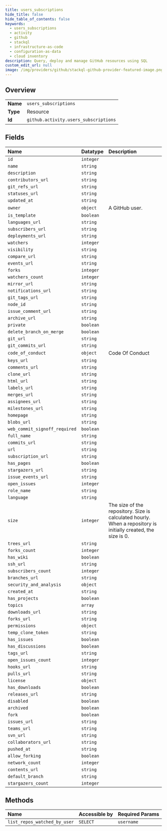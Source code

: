 ```yaml
---
title: users_subscriptions
hide_title: false
hide_table_of_contents: false
keywords:
  - users_subscriptions
  - activity
  - github    
  - stackql
  - infrastructure-as-code
  - configuration-as-data
  - cloud inventory
description: Query, deploy and manage GitHub resources using SQL
custom_edit_url: null
image: /img/providers/github/stackql-github-provider-featured-image.png
---
```

  
    

## Overview
<table><tbody>
<tr><td><b>Name</b></td><td><code>users_subscriptions</code></td></tr>
<tr><td><b>Type</b></td><td>Resource</td></tr>
<tr><td><b>Id</b></td><td><code>github.activity.users_subscriptions</code></td></tr>
</tbody></table>

## Fields
| Name | Datatype | Description |
|:-----|:---------|:------------|
| `id` | `integer` |  |
| `name` | `string` |  |
| `description` | `string` |  |
| `contributors_url` | `string` |  |
| `git_refs_url` | `string` |  |
| `statuses_url` | `string` |  |
| `updated_at` | `string` |  |
| `owner` | `object` | A GitHub user. |
| `is_template` | `boolean` |  |
| `languages_url` | `string` |  |
| `subscribers_url` | `string` |  |
| `deployments_url` | `string` |  |
| `watchers` | `integer` |  |
| `visibility` | `string` |  |
| `compare_url` | `string` |  |
| `events_url` | `string` |  |
| `forks` | `integer` |  |
| `watchers_count` | `integer` |  |
| `mirror_url` | `string` |  |
| `notifications_url` | `string` |  |
| `git_tags_url` | `string` |  |
| `node_id` | `string` |  |
| `issue_comment_url` | `string` |  |
| `archive_url` | `string` |  |
| `private` | `boolean` |  |
| `delete_branch_on_merge` | `boolean` |  |
| `git_url` | `string` |  |
| `git_commits_url` | `string` |  |
| `code_of_conduct` | `object` | Code Of Conduct |
| `keys_url` | `string` |  |
| `comments_url` | `string` |  |
| `clone_url` | `string` |  |
| `html_url` | `string` |  |
| `labels_url` | `string` |  |
| `merges_url` | `string` |  |
| `assignees_url` | `string` |  |
| `milestones_url` | `string` |  |
| `homepage` | `string` |  |
| `blobs_url` | `string` |  |
| `web_commit_signoff_required` | `boolean` |  |
| `full_name` | `string` |  |
| `commits_url` | `string` |  |
| `url` | `string` |  |
| `subscription_url` | `string` |  |
| `has_pages` | `boolean` |  |
| `stargazers_url` | `string` |  |
| `issue_events_url` | `string` |  |
| `open_issues` | `integer` |  |
| `role_name` | `string` |  |
| `language` | `string` |  |
| `size` | `integer` | The size of the repository. Size is calculated hourly. When a repository is initially created, the size is 0. |
| `trees_url` | `string` |  |
| `forks_count` | `integer` |  |
| `has_wiki` | `boolean` |  |
| `ssh_url` | `string` |  |
| `subscribers_count` | `integer` |  |
| `branches_url` | `string` |  |
| `security_and_analysis` | `object` |  |
| `created_at` | `string` |  |
| `has_projects` | `boolean` |  |
| `topics` | `array` |  |
| `downloads_url` | `string` |  |
| `forks_url` | `string` |  |
| `permissions` | `object` |  |
| `temp_clone_token` | `string` |  |
| `has_issues` | `boolean` |  |
| `has_discussions` | `boolean` |  |
| `tags_url` | `string` |  |
| `open_issues_count` | `integer` |  |
| `hooks_url` | `string` |  |
| `pulls_url` | `string` |  |
| `license` | `object` |  |
| `has_downloads` | `boolean` |  |
| `releases_url` | `string` |  |
| `disabled` | `boolean` |  |
| `archived` | `boolean` |  |
| `fork` | `boolean` |  |
| `issues_url` | `string` |  |
| `teams_url` | `string` |  |
| `svn_url` | `string` |  |
| `collaborators_url` | `string` |  |
| `pushed_at` | `string` |  |
| `allow_forking` | `boolean` |  |
| `network_count` | `integer` |  |
| `contents_url` | `string` |  |
| `default_branch` | `string` |  |
| `stargazers_count` | `integer` |  |
## Methods
| Name | Accessible by | Required Params |
|:-----|:--------------|:----------------|
| `list_repos_watched_by_user` | `SELECT` | `username` |
